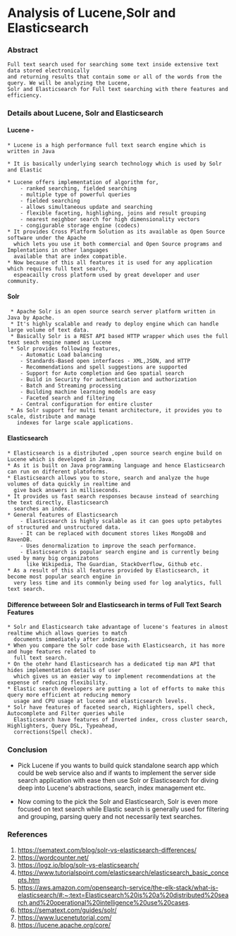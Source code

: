 # Analysis of Lucene,Solr and Elasticsearch

### Abstract

    Full text search used for searching some text inside extensive text data stored electronically 
    and returning results that contain some or all of the words from the query. We will be analyzing the Lucene, 
    Solr and Elasticsearch for Full text searching with there features and efficiency. 
  
### Details about Lucene, Solr and Elasticsearch


  #### Lucene -

    * Lucene is a high performance full text search engine which is written in Java 
    
    * It is basically underlying search technology which is used by Solr and Elastic
    
    * Lucene offers implementation of algorithm for, 
        - ranked searching, fielded searching
        - multiple type of powerful queries
        - fielded searching
        - allows simultaneous update and searching
        - flexible faceting, highlighing, joins and result grouping
        - nearest neighbor search for high dimensionality vectors
        - congigurable storage engine (codecs)
    * It provides Cross Platform Solution as its available as Open Source software under the Apache 
      which lets you use it both commercial and Open Source programs and Implentations in other languages 
      available that are index compatible.
    * Now because of this all features it is used for any application which requires full text search, 
      espeacailly cross platform used by great developer and user community.
  
  #### Solr
    
     * Apache Solr is an open source search server platform written in Java by Apache.
     * It's highly scalable and ready to deploy engine which can handle large volume of text data.
     * Basically Solr is a REST API based HTTP wrapper which uses the full text seach engine named as Lucene
     * Solr provides following features,
        - Automatic Load balancing
        - Standards-Based open interfaces - XML,JSON, and HTTP
        - Recommendations and spell suggestions are supported
        - Support for Auto completion and Geo spatial search
        - Build in Security for authentication and authorization
        - Batch and Streaming processing
        - Building machine learning models are easy
        - Faceted search and filtering
        - Central configuration for entire cluster
     * As Solr support for multi tenant architecture, it provides you to scale, distribute and manage 
       indexes for large scale applications.
    
  #### Elasticsearch
  
    * Elasticsearch is a distributed ,open source search engine build on Lucene which is developed in Java.
    * As it is built on Java programming language and hence Elasticsearch can run on different platoforms.
    * Elasticsearch allows you to store, search and analyze the huge volumes of data quickly in realtime and 
      give back answers in milliseconds.
    * It provides us fast search responses because instead of searching the text directly, Elasticsearch 
      searches an index.
    * General features of Elasticsearch
        - Elasticsearch is highly scalable as it can goes upto petabytes of structured and unstructured data.
        - It can be replaced with document stores likes MongoDB and RavenDB.
        - Uses denormalization to improve the seach performance.
        - Elasticsearch is popular search engine and is currently being used by many big organizatons 
          like Wikipedia, The Guardian, StackOverflow, Github etc.
    * As a result of this all features provided by Elasticsearch, it become most popular search engine in 
      very less time and its commonly being used for log analytics, full text search.
  
  #### Difference betweeen Solr and Elasticsearch in terms of Full Text Search Features
    
    * Solr and Elasticsearch take advantage of lucene's features in almost realtime which allows queries to match
      documents immediately after indexing.
    * When you compare the Solr code base with Elasticsearch, it has more and huge features related to 
      full text search.
    * On the otehr hand Elasticsearch has a dedicated tip man API that hides implementation details of user 
      which gives us an easier way to implement recommendations at the expense of reducing flexibility.
    * Elastic search developers are putting a lot of efforts to make this query more efficient at reducing memory 
      usage and CPU usage at lucene and elasticsearch levels.
    * Solr have features of faceted search, Highlighters, spell check, Autocomplete and Filter queries while 
      Elasticsearch have features of Inverted index, cross cluster search, Highlighters, Query DSL, Typeahead, 
      corrections(Spell check). 
    
### Conclusion
  
  * Pick Lucene if you wants to build quick standalone search app which could be web service also and 
    if wants to implement the server side search application with ease then use Solr or Elasticsearch for 
    diving deep into Lucene's abstractions, search, index management etc.
   
  * Now coming to the pick the Solr and Elasticsearch, Solr is even more focused on text search while 
    Elastic search is generally used for filtering and grouping, parsing query and not necessarily text searches.

### References

1. https://sematext.com/blog/solr-vs-elasticsearch-differences/
2. https://wordcounter.net/
3. https://logz.io/blog/solr-vs-elasticsearch/
4. https://www.tutorialspoint.com/elasticsearch/elasticsearch_basic_concepts.htm
5. https://aws.amazon.com/opensearch-service/the-elk-stack/what-is-elasticsearch/#:~:text=Elasticsearch%20is%20a%20distributed%20search,and%20operational%20intelligence%20use%20cases.
6. https://sematext.com/guides/solr/
7. https://www.lucenetutorial.com/
8. https://lucene.apache.org/core/
